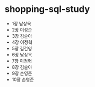 # shopping-sql-study

- 1장 남상욱
- 2장 이성준
- 3장 김슬아
- 4장 이정혁
- 5장 김건영
- 6장 남상욱
- 7장 이정혁
- 8장 김슬아
- 9장 손영준
- 10장 손영준

